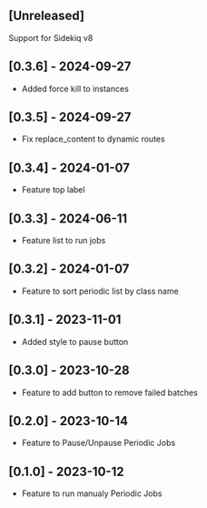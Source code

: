 ## [Unreleased]
Support for Sidekiq v8

## [0.3.6] - 2024-09-27

- Added force kill to instances

## [0.3.5] - 2024-09-27

- Fix replace_content to dynamic routes

## [0.3.4] - 2024-01-07

- Feature top label

## [0.3.3] - 2024-06-11

- Feature list to run jobs

## [0.3.2] - 2024-01-07

- Feature to sort periodic list by class name

## [0.3.1] - 2023-11-01

- Added style to pause button

## [0.3.0] - 2023-10-28

- Feature to add button to remove failed batches

## [0.2.0] - 2023-10-14

- Feature to Pause/Unpause Periodic Jobs

## [0.1.0] - 2023-10-12

- Feature to run manualy Periodic Jobs
